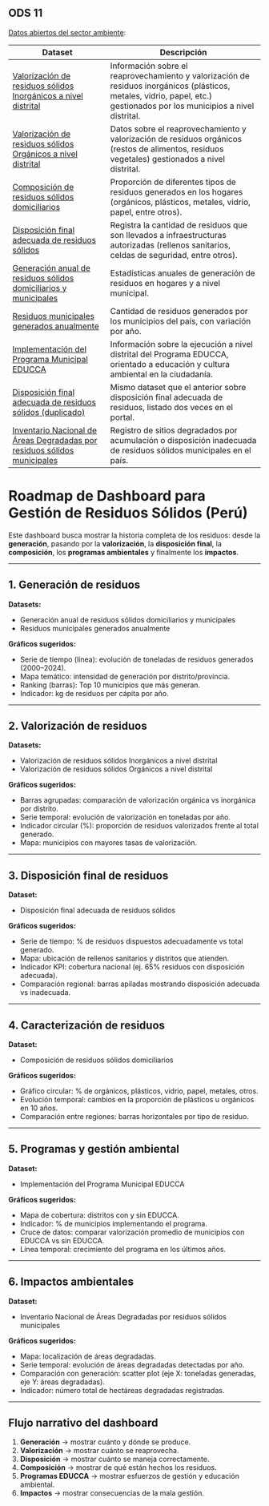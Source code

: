 ## ODS 11

[Datos abiertos del sector ambiente](https://sinia.minam.gob.pe/portal/datos-abiertos/):

| Dataset                                                                                                                                                                                                              | Descripción                                                                                                                                                               |
| -------------------------------------------------------------------------------------------------------------------------------------------------------------------------------------------------------------------- | ------------------------------------------------------------------------------------------------------------------------------------------------------------------------- |
| [Valorización de residuos sólidos Inorgánicos a nivel distrital](https://datosabiertos.gob.pe/dataset/valorizaci%C3%B3n-de-residuos-s%C3%B3lidos-nivel-distrital-ministerio-del-ambiente-minam)                      | Información sobre el reaprovechamiento y valorización de residuos inorgánicos (plásticos, metales, vidrio, papel, etc.) gestionados por los municipios a nivel distrital. |
| [Valorización de residuos sólidos Orgánicos a nivel distrital](https://datosabiertos.gob.pe/dataset/valorizaci%C3%B3n-de-residuos-s%C3%B3lidos-nivel-distrital-ministerio-del-ambiente-minam)                        | Datos sobre el reaprovechamiento y valorización de residuos orgánicos (restos de alimentos, residuos vegetales) gestionados a nivel distrital.                            |
| [Composición de residuos sólidos domiciliarios](https://datosabiertos.gob.pe/dataset/composici%C3%B3n-de-residuos-s%C3%B3lidos-domiciliarios)                                                                        | Proporción de diferentes tipos de residuos generados en los hogares (orgánicos, plásticos, metales, vidrio, papel, entre otros).                                          |
| [Disposición final adecuada de residuos sólidos](https://datosabiertos.gob.pe/dataset/disposici%C3%B3n-final-adecuada-de-residuos-s%C3%B3lidos-ministerio-del-ambiente-minam)                                        | Registra la cantidad de residuos que son llevados a infraestructuras autorizadas (rellenos sanitarios, celdas de seguridad, entre otros).                                 |
| [Generación anual de residuos sólidos domiciliarios y municipales](https://datosabiertos.gob.pe/dataset/generaci%C3%B3n-anual-de-residuos-s%C3%B3lidos-domiciliarios-y-municipales-ministerio-del-ambiente)          | Estadísticas anuales de generación de residuos en hogares y a nivel municipal.                                                                                            |
| [Residuos municipales generados anualmente](https://datosabiertos.gob.pe/dataset/residuos-municipales-generados-anualmente)                                                                                          | Cantidad de residuos generados por los municipios del país, con variación por año.                                                                                        |
| [Implementación del Programa Municipal EDUCCA](https://www.datosabiertos.gob.pe/dataset/implementaci%C3%B3n-del-programa-municipal-de-educaci%C3%B3n-cultura-y-ciudadan%C3%ADa-ambiental-programa)                   | Información sobre la ejecución a nivel distrital del Programa EDUCCA, orientado a educación y cultura ambiental en la ciudadanía.                                         |
| [Disposición final adecuada de residuos sólidos (duplicado)](https://www.datosabiertos.gob.pe/dataset/disposici%C3%B3n-final-adecuada-de-residuos-s%C3%B3lidos-ministerio-del-ambiente-minam)                        | Mismo dataset que el anterior sobre disposición final adecuada de residuos, listado dos veces en el portal.                                                               |
| [Inventario Nacional de Áreas Degradadas por residuos sólidos municipales](https://www.datosabiertos.gob.pe/dataset/inventario-nacional-de-%C3%A1reas-degradadas-por-residuos-s%C3%B3lidos-municipales-organismo-de) | Registro de sitios degradados por acumulación o disposición inadecuada de residuos sólidos municipales en el país.                                                        |

# Roadmap de Dashboard para Gestión de Residuos Sólidos (Perú)

Este dashboard busca mostrar la historia completa de los residuos: desde la
**generación**, pasando por la **valorización**, la **disposición final**, la
**composición**, los **programas ambientales** y finalmente los **impactos**.

---

## 1. Generación de residuos

**Datasets:**

- Generación anual de residuos sólidos domiciliarios y municipales
- Residuos municipales generados anualmente

**Gráficos sugeridos:**

- Serie de tiempo (línea): evolución de toneladas de residuos generados
  (2000–2024).
- Mapa temático: intensidad de generación por distrito/provincia.
- Ranking (barras): Top 10 municipios que más generan.
- Indicador: kg de residuos per cápita por año.

---

## 2. Valorización de residuos

**Datasets:**

- Valorización de residuos sólidos Inorgánicos a nivel distrital
- Valorización de residuos sólidos Orgánicos a nivel distrital

**Gráficos sugeridos:**

- Barras agrupadas: comparación de valorización orgánica vs inorgánica por
  distrito.
- Serie temporal: evolución de valorización en toneladas por año.
- Indicador circular (%): proporción de residuos valorizados frente al total
  generado.
- Mapa: municipios con mayores tasas de valorización.

---

## 3. Disposición final de residuos

**Dataset:**

- Disposición final adecuada de residuos sólidos

**Gráficos sugeridos:**

- Serie de tiempo: % de residuos dispuestos adecuadamente vs total generado.
- Mapa: ubicación de rellenos sanitarios y distritos que atienden.
- Indicador KPI: cobertura nacional (ej. 65% residuos con disposición adecuada).
- Comparación regional: barras apiladas mostrando disposición adecuada vs
  inadecuada.

---

## 4. Caracterización de residuos

**Dataset:**

- Composición de residuos sólidos domiciliarios

**Gráficos sugeridos:**

- Gráfico circular: % de orgánicos, plásticos, vidrio, papel, metales, otros.
- Evolución temporal: cambios en la proporción de plásticos u orgánicos en 10
  años.
- Comparación entre regiones: barras horizontales por tipo de residuo.

---

## 5. Programas y gestión ambiental

**Dataset:**

- Implementación del Programa Municipal EDUCCA

**Gráficos sugeridos:**

- Mapa de cobertura: distritos con y sin EDUCCA.
- Indicador: % de municipios implementando el programa.
- Cruce de datos: comparar valorización promedio de municipios con EDUCCA vs sin
  EDUCCA.
- Línea temporal: crecimiento del programa en los últimos años.

---

## 6. Impactos ambientales

**Dataset:**

- Inventario Nacional de Áreas Degradadas por residuos sólidos municipales

**Gráficos sugeridos:**

- Mapa: localización de áreas degradadas.
- Serie temporal: evolución de áreas degradadas detectadas por año.
- Comparación con generación: scatter plot (eje X: toneladas generadas, eje Y:
  áreas degradadas).
- Indicador: número total de hectáreas degradadas registradas.

---

## Flujo narrativo del dashboard

1. **Generación** → mostrar cuánto y dónde se produce.
2. **Valorización** → mostrar cuánto se reaprovecha.
3. **Disposición** → mostrar cuánto se maneja correctamente.
4. **Composición** → mostrar de qué están hechos los residuos.
5. **Programas EDUCCA** → mostrar esfuerzos de gestión y educación ambiental.
6. **Impactos** → mostrar consecuencias de la mala gestión.
